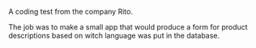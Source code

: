 A coding test from the company Rito.

The job was to make a small app that would produce a form for product descriptions based on witch language was put in the database.
